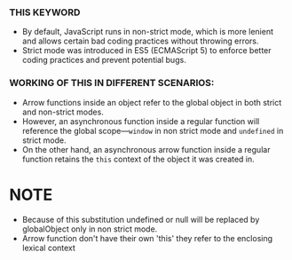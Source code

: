 ### THIS KEYWORD

- By default, JavaScript runs in non-strict mode, which is more lenient and allows certain bad coding practices without throwing errors.
- Strict mode was introduced in ES5 (ECMAScript 5) to enforce better coding practices and prevent potential bugs.

### WORKING OF THIS IN DIFFERENT SCENARIOS:

- Arrow functions inside an object refer to the global object in both strict and non-strict modes.
- However, an asynchronous function inside a regular function will reference the global scope—`window` in non strict mode and `undefined` in strict mode.
- On the other hand, an asynchronous arrow function inside a regular function retains the `this` context of the object it was created in.

# NOTE

- Because of this substitution undefined or null will be replaced by globalObject only in non strict mode.
- Arrow function don't have their own 'this' they refer to the enclosing lexical context
